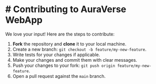 # # Contributing to AuraVerse WebApp

We love your input! Here are the steps to contribute:

1. **Fork** the repository and **clone** it to your local machine.
2. Create a new branch: `git checkout -b feature/my-new-feature`.
3. Write tests for your changes if applicable.
4. Make your changes and commit them with clear messages.
5. Push your changes to your fork: `git push origin feature/my-new-feature`.
6. Open a pull request against the `main` branch.


